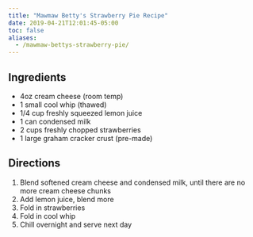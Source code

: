 ```yaml
---
title: "Mawmaw Betty's Strawberry Pie Recipe"
date: 2019-04-21T12:01:45-05:00
toc: false
aliases:
  - /mawmaw-bettys-strawberry-pie/
---
```


## Ingredients

- 4oz cream cheese (room temp)
- 1 small cool whip (thawed)
- 1/4 cup freshly squeezed lemon juice
- 1 can condensed milk
- 2 cups freshly chopped strawberries
- 1 large graham cracker crust (pre-made)

## Directions 

1. Blend softened cream cheese and condensed milk, until there are no more cream cheese chunks
1. Add lemon juice, blend more
1. Fold in strawberries
1. Fold in cool whip
1. Chill overnight and serve next day 
